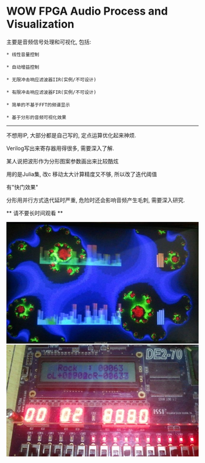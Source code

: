 WOW FPGA Audio Process and Visualization
================
主要是音频信号处理和可视化, 包括:
    
    * 线性音量控制
    
    * 自动增益控制
    
    * 无限冲击响应滤波器IIR(实例/不可设计)
    
    * 有限冲击响应滤波器FIR(实例/不可设计)
    
    * 简单的不基于FFT的频谱显示
    
    * 基于分形的音频可视化效果
  
-------------------------------------------------
不想用IP, 大部分都是自己写的, 定点运算优化起来神烦.

Verilog写出来寄存器用得很多, 需要深入了解.

某人说把波形作为分形图案参数画出来比较酷炫

用的是Julia集, 改c 移动太大计算精度又不够, 所以改了迭代阈值

有"快门效果"

分形用并行方式迭代延时严重, 危险时还会影响音频产生毛刺, 需要深入研究.

** 请不要长时间观看 **

![image](https://raw.githubusercontent.com/MacroBull/10189020-FPGA_application_work/master/shot0.jpg)
![image](https://raw.githubusercontent.com/MacroBull/10189020-FPGA_application_work/master/shot1.jpg)
